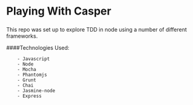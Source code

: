 Playing With Casper
======================

###
This repo was set up to explore TDD in node using a number of different frameworks.

####Technologies Used:

		- Javascript
		- Node
		- Mocha
		- Phantomjs
		- Grunt
		- Chai
		- Jasmine-node
		- Express
